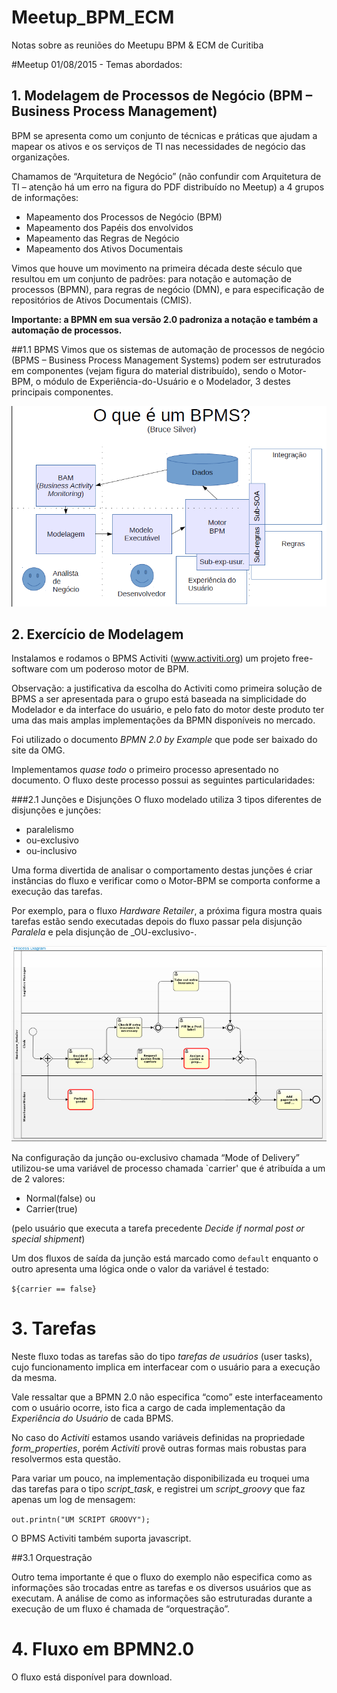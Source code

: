 # Meetup_BPM_ECM
Notas sobre as reuniões do Meetupu BPM &amp; ECM de Curitiba

#Meetup 01/08/2015 - Temas abordados:

## 1. Modelagem de Processos de Negócio (BPM – Business Process Management) 

BPM se apresenta como um conjunto de técnicas e práticas que ajudam a mapear os ativos e os serviços de TI nas necessidades de negócio das organizações.

Chamamos de “Arquitetura de Negócio” (não confundir com Arquitetura de TI – atenção há um erro na figura do PDF distribuído no Meetup) a 4 grupos de informações:
* Mapeamento dos Processos de Negócio (BPM)
* Mapeamento dos Papéis dos envolvidos
* Mapeamento das Regras de Negócio
* Mapeamento dos Ativos Documentais

Vimos que houve um movimento na primeira década deste século que resultou em um conjunto de padrões: para notação e automação de processos (BPMN), para regras de negócio (DMN), e para especificação de repositórios de Ativos Documentais (CMIS).

**Importante: a BPMN em sua versão 2.0 padroniza a notação e também a automação de processos.**

##1.1 BPMS
Vimos que os sistemas de automação de processos de negócio (BPMS – Business Process Management Systems) podem ser estruturados em componentes (vejam figura do material distribuído), sendo o Motor-BPM, o módulo de Experiência-do-Usuário e o Modelador, 3 destes principais componentes.

![componentes de um BPMS](./images/bpms.png?raw=true "Componentes de um BPMS")

## 2. Exercício de Modelagem
Instalamos e rodamos o BPMS Activiti (www.activiti.org) um projeto free-software com um poderoso motor de BPM.

Observação: a justificativa da escolha do Activiti como primeira solução de BPMS a ser apresentada para o grupo está baseada na simplicidade do Modelador e da interface do usuário, e pelo fato do motor deste produto ter uma das mais amplas implementações da BPMN disponíveis no mercado.

Foi utilizado o documento _BPMN 2.0 by Example_ que pode ser baixado do site da OMG.

Implementamos _quase todo_ o primeiro processo apresentado no documento. O fluxo deste processo possui as seguintes particularidades:

###2.1 Junções e Disjunções
O fluxo modelado utiliza 3 tipos diferentes de disjunções e junções:
* paralelismo
* ou-exclusivo
* ou-inclusivo

Uma forma divertida de analisar o comportamento destas junções é criar instâncias do fluxo e verificar como o Motor-BPM se comporta conforme a execução das tarefas.

Por exemplo, para o fluxo _Hardware Retailer_, a próxima figura mostra quais tarefas estão sendo executadas depois do fluxo passar pela disjunção _Paralela_ e pela disjunção de _OU-exclusivo-.

![componentes de um BPMS](./images/running.png?raw=true "Componentes de um BPMS")

Na configuração da junção ou-exclusivo chamada “Mode of Delivery” utilizou-se uma variável de processo chamada `carrier' que é atribuída a um de 2 valores:
- Normal(false) ou 
- Carrier(true) 

(pelo usuário que executa a tarefa precedente _Decide if normal post or special shipment_) 

Um dos fluxos de saída da junção está marcado como `default` enquanto o outro apresenta uma lógica onde o valor da variável é testado:

`${carrier == false}`


# 3. Tarefas
Neste fluxo todas as tarefas são do tipo _tarefas de usuários_ (user tasks), cujo funcionamento implica em interfacear com o usuário para a execução da mesma.

Vale ressaltar que a BPMN 2.0 não especifica “como” este interfaceamento com o usuário ocorre, isto fica a cargo de cada implementação da _Experiência do Usuário_ de cada BPMS.

No caso do _Activiti_ estamos usando variáveis definidas na propriedade _form_properties_, porém _Activiti_ provê outras formas mais robustas para resolvermos esta questão.

Para variar um pouco, na implementação disponibilizada eu troquei uma das tarefas para o tipo _script_task_, e registrei um _script_groovy_ que faz apenas um log de mensagem:

`out.printn("UM SCRIPT GROOVY");`

O BPMS Activiti também suporta javascript.

##3.1 Orquestração

Outro tema importante é que o fluxo do exemplo não especifica como as informações são trocadas entre as tarefas e os diversos usuários que as executam. A análise de como as informações são estruturadas durante a execução de um fluxo é chamada de “orquestração”.

# 4. Fluxo em BPMN2.0
O fluxo está disponível para download.





